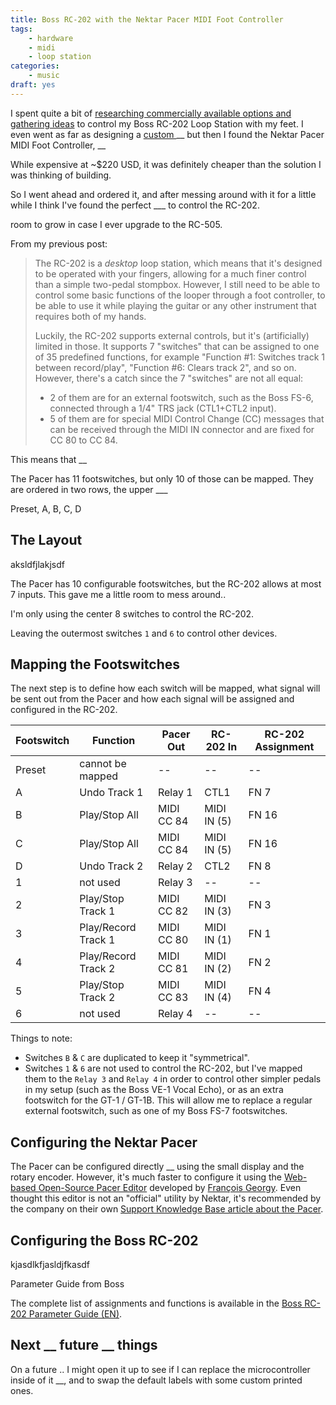 ```yaml
---
title: Boss RC-202 with the Nektar Pacer MIDI Foot Controller
tags:
    - hardware
    - midi
    - loop station
categories:
    - music
draft: yes
---
```


I spent quite a bit of [researching commercially available options and gathering ideas](/blog/2020/04/25/custom-midi-foot-controller-part-1) to control my Boss RC-202 Loop Station with my feet. I even went as far as designing a [custom ](/blog/2020/04/26/custom-midi-foot-controller-part-2) __ but then I found the Nektar Pacer MIDI Foot Controller, __

While expensive at ~$220 USD, it was definitely cheaper than the solution I was thinking of building.

So I went ahead and ordered it, and after messing around with it for a little while I think I've found the perfect ___ to control the RC-202.

room to grow in case I ever upgrade to the RC-505.

From my previous post:

> The RC-202 is a _desktop_ loop station, which means that it's designed to be operated with your fingers, allowing for a much finer control than a simple two-pedal stompbox. However, I still need to be able to control some basic functions of the looper through a foot controller, to be able to use it while playing the guitar or any other instrument that requires both of my hands.
> 
> Luckily, the RC-202 supports external controls, but it's (artificially) limited in those. It supports 7 "switches" that can be assigned to one of 35 predefined functions, for example "Function #1: Switches track 1 between record/play", "Function #6:  Clears track 2", and so on. However, there's a catch since the 7 "switches" are not all equal:
> 
>  - 2 of them are for an external footswitch, such as the Boss FS-6, connected through a 1/4" TRS jack (CTL1+CTL2 input).
> - 5 of them are for special MIDI Control Change (CC) messages that can be received through the MIDI IN connector and are fixed for CC 80 to CC 84.

This means that __




The Pacer has 11 footswitches, but only 10 of those can be mapped. They are ordered in two rows, the upper ___

Preset, A, B, C, D



## The Layout
aksldfjlakjsdf

The Pacer has 10 configurable footswitches, but the RC-202 allows at most 7 inputs. This gave me a little room to mess around..

I'm only using the center 8 switches to control the RC-202.

Leaving the outermost switches `1` and `6` to control other devices.




## Mapping the Footswitches
The next step is to define how each switch will be mapped, what signal will be sent out from the Pacer and how each signal will be assigned and configured in the RC-202.


Footswitch |       Function      | Pacer Out  |  RC-202 In  | RC-202 Assignment
-----------|---------------------|------------|-------------|------------------
Preset     | cannot be mapped    | --         | --          | --
A          | Undo Track 1        | Relay 1    | CTL1        | FN 7
B          | Play/Stop All       | MIDI CC 84 | MIDI IN (5) | FN 16
C          | Play/Stop All       | MIDI CC 84 | MIDI IN (5) | FN 16
D          | Undo Track 2        | Relay 2    | CTL2        | FN 8
1          | not used            | Relay 3    | --          | --
2          | Play/Stop Track 1   | MIDI CC 82 | MIDI IN (3) | FN 3
3          | Play/Record Track 1 | MIDI CC 80 | MIDI IN (1) | FN 1
4          | Play/Record Track 2 | MIDI CC 81 | MIDI IN (2) | FN 2
5          | Play/Stop Track 2   | MIDI CC 83 | MIDI IN (4) | FN 4
6          | not used            | Relay 4    | --          | --


Things to note:

- Switches `B` & `C` are duplicated to keep it "symmetrical".
- Switches `1` & `6` are not used to control the RC-202, but I've mapped them to the `Relay 3` and `Relay 4` in order to control other simpler pedals in my setup (such as the Boss VE-1 Vocal Echo), or as an extra footswitch for the GT-1 / GT-1B. This will allow me to replace a regular external footswitch, such as one of my Boss FS-7 footswitches.


## Configuring the Nektar Pacer

The Pacer can be configured directly __ using the small display and the rotary encoder. However, it's much faster to configure it using the [Web-based Open-Source Pacer Editor](https://francoisgeorgy.github.io/pacer-editor/#/) developed by [François Georgy](https://github.com/francoisgeorgy).  Even thought this editor is not an "official" utility by Nektar, it's recommended by the company on their own [Support Knowledge Base article about the Pacer](https://nektartech.com/creating-and-customizing-presets-for-pacer/).


## Configuring the Boss RC-202
kjasdlkfjasldjfkasdf

Parameter Guide from Boss

The complete list of assignments and functions is available in the [Boss RC-202 Parameter Guide (EN)](http://eg.boss.info/support/by_product/rc-202/owners_manuals/352020).

## Next __ future __ things





On a future .. I might open it up to see if I can replace the microcontroller inside of it __, 
and to swap the default labels with some custom printed ones.